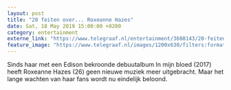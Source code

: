```yaml
---
layout: post
title: "20 feiten over... Roxeanne Hazes"
date: Sat, 18 May 2019 15:00:00 +0200
category: entertainment
externe_link: "https://www.telegraaf.nl/entertainment/3608143/20-feiten-over-roxeanne-hazes"
feature_image: "https://www.telegraaf.nl/images/1200x630/filters:format(jpeg):quality(80)/cdn-kiosk-api.telegraaf.nl/42917a6e-7970-11e9-a042-0218eaf05005.jpg"
---
```


<p class="intro">Sinds haar met een Edison bekroonde debuutalbum In mijn bloed (2017) heeft Roxeanne Hazes (26) geen nieuwe muziek meer uitgebracht. Maar het lange wachten van haar fans wordt nu eindelijk beloond.</p>
